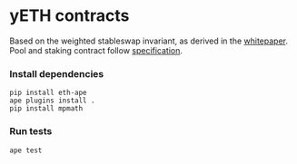# yETH contracts

Based on the weighted stableswap invariant, as derived in the [whitepaper](./whitepaper/whitepaper.pdf).
Pool and staking contract follow [specification](./SPECIFICATION.md).

### Install dependencies
```
pip install eth-ape
ape plugins install .
pip install mpmath
```

### Run tests
```
ape test
```
